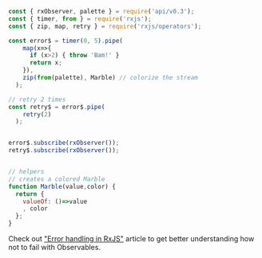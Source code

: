 <!--
name:		
title:		retry
pageTitle:	retry — RxJS operator example + marble diagram
desc:		
docsUrl:	https://rxjs.dev/api/operators/retry
-->

```js
const { rxObserver, palette } = require('api/v0.3');
const { timer, from } = require('rxjs');
const { zip, map, retry } = require('rxjs/operators');

const error$ = timer(0, 5).pipe(
    map(x=>{
      if (x>2) { throw 'Bam!' }
      return x;
    }),
    zip(from(palette), Marble) // colorize the stream
  );

// retry 2 times
const retry$ = error$.pipe(
    retry(2)
  );


error$.subscribe(rxObserver());
retry$.subscribe(rxObserver());


// helpers
// creates a colored Marble
function Marble(value,color) {
  return {
    valueOf: ()=>value
    , color
  };
}

```

Check out ["Error handling in RxJS"](https://medium.com/@kddsky/error-handling-in-rxjs-bac0f96a7def) article to get better understanding how not to fail with Observables.